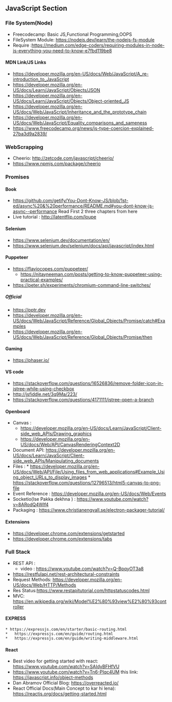 ## JavaScript Section
### File System(Node)
* Freecodecamp: Basic JS,Functional Programming,OOPS
* FileSystem Module: https://nodejs.dev/learn/the-nodejs-fs-module
* Require :https://medium.com/edge-coders/requiring-modules-in-node-js-everything-you-need-to-know-e7fbd119be8

#### MDN Link/JS Links
* https://developer.mozilla.org/en-US/docs/Web/JavaScript/A_re-introduction_to_JavaScript
* https://developer.mozilla.org/en-US/docs/Learn/JavaScript/Objects/JSON
* https://developer.mozilla.org/en-US/docs/Learn/JavaScript/Objects/Object-oriented_JS 
* https://developer.mozilla.org/en-US/docs/Web/JavaScript/Inheritance_and_the_prototype_chain
* https://developer.mozilla.org/en-US/docs/Web/JavaScript/Equality_comparisons_and_sameness
* https://www.freecodecamp.org/news/js-type-coercion-explained-27ba3d9a2839/
### WebScrapping
* Cheerio: http://zetcode.com/javascript/cheerio/
* https://www.npmjs.com/package/cheerio
### Promises
#### Book
  * https://github.com/getify/You-Dont-Know-JS/blob/1st-ed/async%20&%20performance/README.md#you-dont-know-js-async--performance
    Read First 2 three chapters from here
  * Live tutorial : http://latentflip.com/loupe
#### Selenium
  * https://www.selenium.dev/documentation/en/
  * https://www.selenium.dev/selenium/docs/api/javascript/index.html
#### Puppeteer  
  * https://flaviocopes.com/puppeteer/
	* https://nitayneeman.com/posts/getting-to-know-puppeteer-using-practical-examples/
  * https://peter.sh/experiments/chromium-command-line-switches/
##### **Official**
  * https://pptr.dev
  * https://developer.mozilla.org/en-US/docs/Web/JavaScript/Reference/Global_Objects/Promise/catch#Examples
  * https://developer.mozilla.org/en-US/docs/Web/JavaScript/Reference/Global_Objects/Promise/then
#### Gaming
  * https://phaser.io/
#### VS code 
  * https://stackoverflow.com/questions/16526836/remove-folder-icon-in-jstree-while-using-checkbox
  * http://jsfiddle.net/3q9Ma/223/
  * https://stackoverflow.com/questions/4171111/jstree-open-a-branch
#### Openboard
  *  Canvas :
      * https://developer.mozilla.org/en-US/docs/Learn/JavaScript/Client-side_web_APIs/Drawing_graphics
      * https://developer.mozilla.org/en-US/docs/Web/API/CanvasRenderingContext2D
  * Document API:  https://developer.mozilla.org/en-US/docs/Learn/JavaScript/Client-side_web_APIs/Manipulating_documents
  *  Files : 
    * https://developer.mozilla.org/en-US/docs/Web/API/File/Using_files_from_web_applications#Example_Using_object_URLs_to_display_images
    * https://stackoverflow.com/questions/12796513/html5-canvas-to-png-file
  * Event Reference : https://developer.mozilla.org/en-US/docs/Web/Events
  *  Socketio(Ise Pakka dekhna ) : https://www.youtube.com/watch?v=8ARodQ4Wlf4
  *  Packaging : https://www.christianengvall.se/electron-packager-tutorial/  
#### Extensions
  * https://developer.chrome.com/extensions/getstarted
  * https://developer.chrome.com/extensions/tabs
### Full Stack
  * REST API : 
    * video : https://www.youtube.com/watch?v=Q-BpqyOT3a8 
  * https://restfulapi.net/rest-architectural-constraints
  *  Request Methods: https://developer.mozilla.org/en-US/docs/Web/HTTP/Methods
  * Res Status:https://www.restapitutorial.com/httpstatuscodes.html
  * MVC: https://en.wikipedia.org/wiki/Model%E2%80%93view%E2%80%93controller
  #### EXPRESS 
    * https://expressjs.com/en/starter/basic-routing.html
    *	https://expressjs.com/en/guide/routing.html
    *	https://expressjs.com/en/guide/writing-middleware.html
  #### React
  * Best video for  getting started with react: https://www.youtube.com/watch?v=SAIdyBFHfVU
  * https://www.youtube.com/watch?v=Tn6-PIqc4UM
  this link: https://javascript.info/object-methods
  * Dan Abramov Official Blog: https://overreacted.io/
  * React Official Docs(Main Concept to kar hi lena): https://reactjs.org/docs/getting-started.html